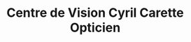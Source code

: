 ---
title: "Centre de Vision Cyril Carette Opticien"
url: /mitry-mory/centre-de-vision-cyril-carette-opticien/
shop: opticien
---